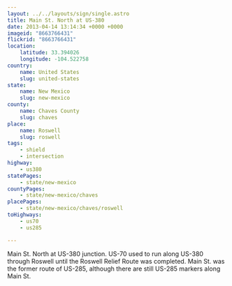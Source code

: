 ```yaml
---
layout: ../../layouts/sign/single.astro
title: Main St. North at US-380
date: 2013-04-14 13:14:34 +0000 +0000
imageid: "8663766431"
flickrid: "8663766431"
location:
    latitude: 33.394026
    longitude: -104.522758
country:
    name: United States
    slug: united-states
state:
    name: New Mexico
    slug: new-mexico
county:
    name: Chaves County
    slug: chaves
place:
    name: Roswell
    slug: roswell
tags:
    - shield
    - intersection
highway:
    - us380
statePages:
    - state/new-mexico
countyPages:
    - state/new-mexico/chaves
placePages:
    - state/new-mexico/chaves/roswell
toHighways:
    - us70
    - us285

---
```

Main St. North at US-380 junction.  US-70 used to run along US-380 through Roswell until the Roswell Relief Route was completed.  Main St. was the former route of US-285, although there are still US-285 markers along Main St.
